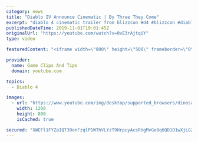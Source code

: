 ```yaml
---
category: news
title: "Diablo IV Announce Cinematic | By Three They Come"
excerpt: "diablo 4 cinematic trailer from blizzcon #d4 #blizzcon #diablo."
publishedDateTime: 2019-11-01T19:01:45Z
originalUrl: "https://youtube.com/watch?v=0vE3rAjtqUY"
type: video

featuredContent: "<iframe width=\"800\" height=\"500\" frameborder=\"0\" src=\"https://www.youtube.com/embed/0vE3rAjtqUY\" allow=\"accelerometer; autoplay; encrypted-media; gyroscope; picture-in-picture\" allowfullscreen></iframe>"

provider:
  name: Game Clips And Tips
  domain: youtube.com

topics:
  - Diablo 4

images:
  - url: "https://www.youtube.com/img/desktop/supported_browsers/dinosaur.png"
    width: 1200
    height: 800
    isCached: true

secured: "XWEFl1FYZaIQT39onFzqlP1WThVLYzT9HrpuyAcsRHgMvGe8q6QD1O1wXjLGZ9m1BzCseg9M+JjM8YnpnN75fmxNCcEY/oTpwFyR0OAO6Kf+yebWJ9EHeuaA9Mk/ROQYahBs73p9jEnj2WHawb2XcEaK7c3ulZbqTZW7yiBgDc2R6u+ElU10h2xmNeqKyHGn9i+45BpZQtsrF2WLjZMI3VlMhmGNcK1KzsgX2EZsexnEo51cKzqIvaLj0VmgYZ7SaSqKrqpdwHOwv9JuwYsEN3nCPcPt1IfjVcw10WVOaOpyZeZndgX7w8KXuzWKv8s7kZ6AYeJJM0iEXL9ABlUsqfc2rQidVKwFEmGBiF4xHrj0RwO0SKJKhfhrO4/oYyZM6/PoKxo1/iMdMgf3WDIhXw==;5qwK57ff1FDQdhzvONhJAw=="
---
```


